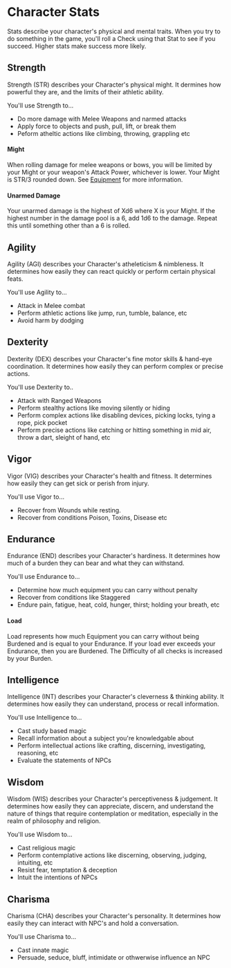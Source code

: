 # Character Stats
Stats describe your character's physical and mental traits. When you try to do something in the game, you'll roll a Check using that Stat to see if you succeed. Higher stats make success more likely.

## Strength
Strength (STR) describes your Character's physical might. It dermines how powerful they are, and the limits of their athletic ability.

You'll use Strength to...
* Do more damage with Melee Weapons and narmed attacks
* Apply force to objects and push, pull, lift, or break them
* Peform atheltic actions like climbing, throwing, grappling etc

#### Might
When rolling damage for melee weapons or bows, you will be limited by your Might or your weapon's Attack Power, whichever is lower. Your Might is STR/3 rounded down. See [Equipment](/rules/equipment) for more information.

#### Unarmed Damage
Your unarmed damage is the highest of Xd6 where X is your Might. If the highest number in the damage pool is a 6, add 1d6 to the damage. Repeat this until something other than a 6 is rolled.

## Agility
Agility (AGI) describes your Character's atheleticism & nimbleness. It determines how easily they can react quickly or perform certain physical feats.

You'll use Agility to...
* Attack in Melee combat
* Perform athletic actions like jump, run, tumble, balance, etc
* Avoid harm by dodging

## Dexterity
Dexterity (DEX) describes your Character's fine motor skills & hand-eye coordination. It determines how easily they can perform complex or precise actions.

You'll use Dexterity to..
* Attack with Ranged Weapons
* Perform stealthy actions like moving silently or hiding
* Perform complex actions like disabling devices, picking locks, tying a rope, pick pocket
* Perform precise actions like catching or hitting something in mid air, throw a dart, sleight of hand, etc

## Vigor
Vigor (VIG) describes your Character's health and fitness. It determines how easily they can get sick or perish from injury.

You'll use Vigor to...
* Recover from Wounds while resting. 
* Recover from conditions Poison, Toxins, Disease etc

## Endurance
Endurance (END) describes your Character's hardiness. It determines how much of a burden they can bear and what they can withstand.

You'll use Endurance to...
* Determine how much equipment you can carry without penalty
* Recover from conditions like Staggered
* Endure pain, fatigue, heat, cold, hunger, thirst; holding your breath, etc

#### Load
Load represents how much Equipment you can carry without being Burdened and is equal to your Endurance. If your load ever exceeds your Endurance, then you are Burdened. The Difficulty of all checks is increased by your Burden.

## Intelligence
Intelligence (INT) describes your Character's cleverness & thinking ability. It determines how easily they can understand, process or recall information.

You'll use Intelligence to...
* Cast study based magic
* Recall information about a subject you're knowledgable about
* Perform intellectual actions like crafting, discerning, investigating, reasoning, etc
* Evaluate the statements of NPCs

## Wisdom
Wisdom (WIS) describes your Character's perceptiveness & judgement. It determines how easily they can appreciate, discern, and understand the nature of things that require contemplation or meditation, especially in the realm of philosophy and religion.

You'll use Wisdom to...
* Cast religious magic
* Perform contemplative actions like discerning, observing, judging, intuiting, etc
* Resist fear, temptation & deception
* Intuit the intentions of NPCs

## Charisma
Charisma (CHA) describes your Character's personality. It determines how easily they can interact with NPC's and hold a conversation.

You'll use Charisma to...
* Cast innate magic
* Persuade, seduce, bluff, intimidate or othwerwise influence an NPC